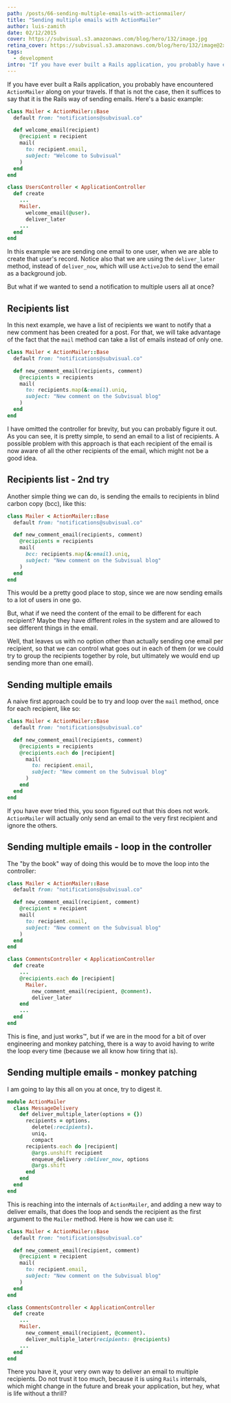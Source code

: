 ```yaml
---
path: /posts/66-sending-multiple-emails-with-actionmailer/
title: "Sending multiple emails with ActionMailer"
author: luis-zamith
date: 02/12/2015
cover: https://subvisual.s3.amazonaws.com/blog/hero/132/image.jpg
retina_cover: https://subvisual.s3.amazonaws.com/blog/hero/132/image@2x.jpg
tags:
  - development
intro: "If you have ever built a Rails application, you probably have encountered"
---
```


If you have ever built a Rails application, you probably have encountered
`ActionMailer` along on your travels. If that is not the case, then it suffices to say that it is the Rails way of sending emails. Here's a basic example:

```ruby
class Mailer < ActionMailer::Base
  default from: "notifications@subvisual.co"

  def welcome_email(recipient)
    @recipient = recipient
    mail(
      to: recipient.email,
      subject: "Welcome to Subvisual"
    )
  end
end

class UsersController < ApplicationController
  def create
    ...
    Mailer.
      welcome_email(@user).
      deliver_later
    ...
  end
end
```

In this example we are sending one email to one user, when we are able to create that user's record. Notice also that we are using the `deliver_later` method, instead of `deliver_now`, which will use `ActiveJob` to send the email as a background job.

But what if we wanted to send a notification to multiple users all at once?

## Recipients list

In this next example, we have a list of recipients we want to notify that a new
comment has been created for a post. For that, we will take advantage of the
fact that the `mail` method can take a list of emails instead of only one.

```ruby
class Mailer < ActionMailer::Base
  default from: "notifications@subvisual.co"

  def new_comment_email(recipients, comment)
    @recipients = recipients
    mail(
      to: recipients.map(&:email).uniq, 
      subject: "New comment on the Subvisual blog"
    )
  end
end
```

I have omitted the controller for brevity, but you can probably figure it out.
As you can see, it is pretty simple, to send an email to a list of recipients.
A possible problem with this approach is that each recipient of the email is now aware of all the other recipients of the email, which might not be a good idea.

## Recipients list - 2nd try

Another simple thing we can do, is sending the emails to recipients in blind
carbon copy (bcc), like this:

```ruby
class Mailer < ActionMailer::Base
  default from: "notifications@subvisual.co"

  def new_comment_email(recipients, comment)
    @recipients = recipients
    mail(
      bcc: recipients.map(&:email).uniq, 
      subject: "New comment on the Subvisual blog"
    )
  end
end
```

This would be a pretty good place to stop, since we are now sending emails to a lot of users in one go. 

But, what if we need the content of the email to be different for each recipient? Maybe they have different roles in the system and are
allowed to see different things in the email.

Well, that leaves us with no option other than actually sending one email per
recipient, so that we can control what goes out in each of them (or we could try to group the recipients together by role, but ultimately we would end up sending more than one email).

## Sending multiple emails

A naive first approach could be to try and loop over the `mail` method, once for each recipient, like so:

```ruby
class Mailer < ActionMailer::Base
  default from: "notifications@subvisual.co"

  def new_comment_email(recipients, comment)
    @recipients = recipients
    @recipients.each do |recipient|
      mail(
        to: recipient.email, 
        subject: "New comment on the Subvisual blog"
      )
    end
  end
end
```

If you have ever tried this, you soon figured out that this does not work.
`ActionMailer` will actually only send an email to the very first recipient and
ignore the others.

## Sending multiple emails - loop in the controller

The "by the book" way of doing this would be to move the loop into the
controller:


```ruby
class Mailer < ActionMailer::Base
  default from: "notifications@subvisual.co"

  def new_comment_email(recipient, comment)
    @recipient = recipient
    mail(
      to: recipient.email, 
      subject: "New comment on the Subvisual blog"
    )
  end
end

class CommentsController < ApplicationController
  def create
    ...
    @recipients.each do |recipient|
      Mailer.
        new_comment_email(recipient, @comment).
        deliver_later
    end
    ...
  end
end
```

This is fine, and just works™, but if we are in the mood for a bit of over
engineering and monkey patching, there is a way to avoid having to write the
loop every time (because we all know how tiring that is).

## Sending multiple emails - monkey patching

I am going to lay this all on you at once, try to digest it.

```ruby
module ActionMailer
  class MessageDelivery
    def deliver_multiple_later(options = {})
      recipients = options.
        delete(:recipients).
        uniq.
        compact
      recipients.each do |recipient|
        @args.unshift recipient
        enqueue_delivery :deliver_now, options
        @args.shift
      end
    end
  end
end
```

This is reaching into the internals of `ActionMailer`, and adding a new way to
deliver emails, that does the loop and sends the recipient as the first argument to the `Mailer` method. Here is how we can use it:

```ruby
class Mailer < ActionMailer::Base
  default from: "notifications@subvisual.co"

  def new_comment_email(recipient, comment)
    @recipient = recipient
    mail(
      to: recipient.email, 
      subject: "New comment on the Subvisual blog"
    )
  end
end

class CommentsController < ApplicationController
  def create
    ...
    Mailer.
      new_comment_email(recipient, @comment).
      deliver_multiple_later(recipients: @recipients)
    ...
  end
end
```

There you have it, your very own way to deliver an email to multiple
recipients. Do not trust it too much, because it is using `Rails` internals,
which might change in the future and break your application, but hey, what is
life without a thrill?

